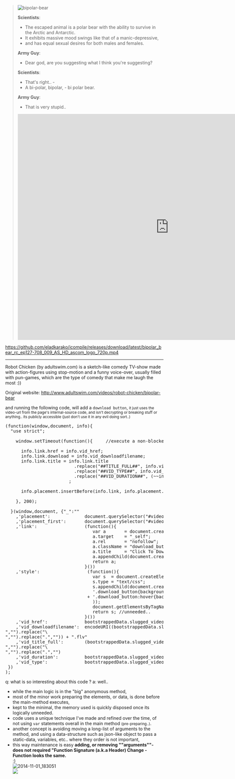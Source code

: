 <blockquote>
<img src="https://icompile.eladkarako.com/_uploads/2014/11/thumbnail_4004255806221133014.jpg" alt="bipolar-bear" rem-width="423" rem-height="323" class="aligncenter size-full wp-image-2030" />


<strong>Scientists</strong>:
<ul>
<li>The escaped animal is a polar bear with the ability to survive in the Arctic and Antarctic.</li>
<li>It exhibits massive mood swings like that of a manic-depressive,</li>
<li>and has equal sexual desires for both males and females.</li>
</ul>

<strong>Army Guy</strong>:
<ul>
<li>Dear god, are you suggesting what I think you're suggesting?</li>
</ul>

<strong>Scientists</strong>:
<ul>
<li>That's right.. - </li>
<li>A bi-polar, bipolar, - bi polar bear.</li>
</ul>

<strong>Army Guy</strong>:
<ul>
<li>That is very stupid..</li>
</ul>

<iframe width="960" height="720" src="https://www.youtube-nocookie.com/embed/xnw4f2T9lZw?rel=0&amp;showinfo=0&amp;showads=0" frameborder="0" allowfullscreen></iframe>
</blockquote>

<a href="https://github.com/eladkarako/icompile/releases/download/latest/bipolar_bear_rc_ep127-708_009_AS_HD_ascom_logo_720p.mp4">https://github.com/eladkarako/icompile/releases/download/latest/bipolar_bear_rc_ep127-708_009_AS_HD_ascom_logo_720p.mp4</a>

<hr/>

Robot Chicken (by adultswim.com) is a sketch-like comedy TV-show made with action-figures using stop-motion and a funny voice-over, usually filled with pun-games, which are the type of comedy that make me laugh the most :))

Original website: <a href="http://www.adultswim.com/videos/robot-chicken/bipolar-bear">http://www.adultswim.com/videos/robot-chicken/bipolar-bear</a>

and running the following code, will add a <code style="display:inline;">download button</code>,
<small>it just uses the video-url from the page's internal-source code, and isn't decrypting or breaking stuff or anything.. its publicly accessible (just don't use it in any evil doing sort..)</small>

<pre>
(function(window,document, info){
  "use strict";

    window.setTimeout(function(){     //execute a non-blocker

      info.link.href = info.vid_href;
      info.link.download = info.vid_downloadfilename;
      info.link.title = info.link.title
                          .replace("##TITLE_FULL##", info.vid_title_full)
                          .replace("##VID_TYPE##", info.vid_type)
                          .replace("##VID_DURATION##", (~~info.vid_duration))
                        ;

      info.placement.insertBefore(info.link, info.placement.firstElementChild);

    }, 200);

  }(window,document, {"_":""
    ,'placement':             document.querySelector("#video-player-object-wrapper")
    ,'placement_first':       document.querySelector("#video-player-object-wrapper").firstElementChild
    ,'link':                  (function(){
                                 var a       = document.createElement('a');
                                 a.target    = "_self";
                                 a.rel       = "nofollow";
                                 a.className = "download_button";
                                 a.title     = "Click To Download \\"##TITLE_FULL##\\" (##VID_TYPE##: ##VID_DURATION## Seconds)";
                                 a.appendChild(document.createTextNode("Download"));
                                 return a;
                              }())
    ,'style':                  (function(){
                                 var s  = document.createElement('style');
                                 s.type = "text/css";
                                 s.appendChild(document.createTextNode(
                                 '.download_button{background-color:rgba(255,183,57,.8);border:3px solid rgba(255,183,57,.3);border-radius:10px;box-shadow:2px 2px 2px rgba(255,255,255,.3);cursor:pointer;display:block;height:30px;height:100% !important;margin:0px 0px 10px 0px;max-width:100px;outline:1px rgba(255,255,255,.3);text-align:center;transition:all .3s ease-in-out;-webkit-font-smoothing:subpixel-antialiased;}'
                               + '.download_button:hover{background-color:rgba(255,237,142,.8);border:3px solid rgba(255,237,142,.3);}'
                                 ));
                                 document.getElementsByTagName("body")[0].appendChild(s); //already add this to the document (parsed into stylesheet)
                                 return s; //unneeded..
                              }())
    ,'vid_href':              bootstrappedData.slugged_video.segments[0].assets[0].url
    ,'vid_downloadfilename':  encodeURI((bootstrappedData.slugged_video.collection_title + " - " + bootstrappedData.slugged_video.title + " - " + bootstrappedData.slugged_video.description).replace("\
","").replace("\
","").replace(".","")) + ".flv"
    ,'vid_title_full':        (bootstrappedData.slugged_video.collection_title + " - " + bootstrappedData.slugged_video.title + " - " + bootstrappedData.slugged_video.description).replace("\
","").replace("\
","").replace(".","")
    ,'vid_duration':          bootstrappedData.slugged_video.segments[0].assets[0].duration
    ,'vid_type':              bootstrappedData.slugged_video.segments[0].assets[0].mime_type
 })
);
</pre>

q: what is so interesting about this code ?
a: well..
<ul>
<li>while the main logic is in the "big" anonymous method,</li>
<li>most of the minor work preparing the elements, or data, is done before the main-method executes,</li>
<li>kept to the minimal, the memory used is quickly disposed once its logically unneeded.</li>
<li>code uses a unique technique I've made and refined over the time, of not using <code style="display:inline;">var</code> statements overall in the main method <small>(pre-preparing..)</small>.</li>
<li>another concept is avoiding moving a long-list of arguments to the method, and using a data-structure such as json-like object to pass a static-data, variables, etc.. where they order is not important,</li>
<li>this way maintenance is easy <strong>adding, or removing ""arguments""- does not required "Function Signature (a.k.a Header) Change - Function looks the same.</strong> <br />
:)</li>

<img src="https://icompile.eladkarako.com/_uploads/2014/11/2014-11-01_183051.jpg" alt="2014-11-01_183051" rem-width="423" rem-height="140" class="aligncenter size-full wp-image-2044" />

<br />

<img src="https://icompile.eladkarako.com/img/credit.png" />
<br />
</ul>